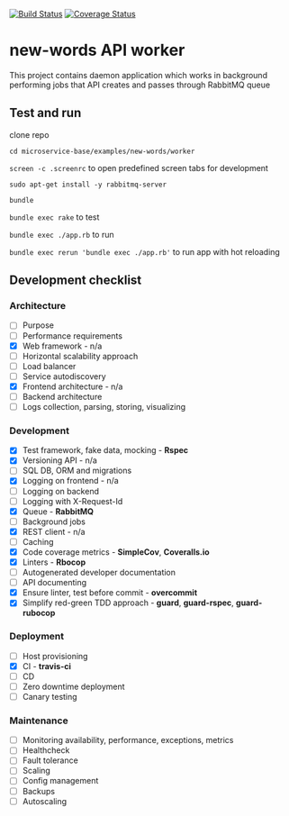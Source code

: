 [![Build Status](https://travis-ci.org/Zloy/microservice-base.svg?branch=master)](https://travis-ci.org/Zloy/microservice-base)
[![Coverage Status](https://coveralls.io/repos/github/Zloy/microservice-base/badge.svg?branch=master)](https://coveralls.io/github/Zloy/microservice-base?branch=master)

# new-words API worker

This project contains daemon application which works in background performing jobs that API creates and passes through RabbitMQ queue

## Test and run

clone repo

`cd microservice-base/examples/new-words/worker`

`screen -c .screenrc` to open predefined screen tabs for development

`sudo apt-get install -y rabbitmq-server`

`bundle`

`bundle exec rake` to test

`bundle exec ./app.rb` to run

`bundle exec rerun 'bundle exec ./app.rb'` to run app with hot reloading

## Development checklist

### Architecture
- [ ] Purpose
- [ ] Performance requirements
- [x] Web framework - n/a
- [ ] Horizontal scalability approach
- [ ] Load balancer
- [ ] Service autodiscovery
- [x] Frontend architecture - n/a
- [ ] Backend architecture
- [ ] Logs collection, parsing, storing, visualizing

### Development
- [X] Test framework, fake data, mocking - **Rspec**
- [x] Versioning API - n/a
- [ ] SQL DB, ORM and migrations
- [x] Logging on frontend - n/a
- [ ] Logging on backend
- [ ] Logging with X-Request-Id
- [x] Queue - **RabbitMQ**
- [ ] Background jobs
- [x] REST client - n/a
- [ ] Caching
- [X] Code coverage metrics - **SimpleCov**, **Coveralls.io**
- [X] Linters - **Rbocop**
- [ ] Autogenerated developer documentation
- [ ] API documenting
- [X] Ensure linter, test before commit - **overcommit**
- [X] Simplify red-green TDD approach - **guard**, **guard-rspec**, **guard-rubocop**

### Deployment
- [ ] Host provisioning
- [X] CI - **travis-ci**
- [ ] CD
- [ ] Zero downtime deployment
- [ ] Canary testing

### Maintenance
- [ ] Monitoring availability, performance, exceptions, metrics
- [ ] Healthcheck
- [ ] Fault tolerance
- [ ] Scaling
- [ ] Config management
- [ ] Backups
- [ ] Autoscaling

